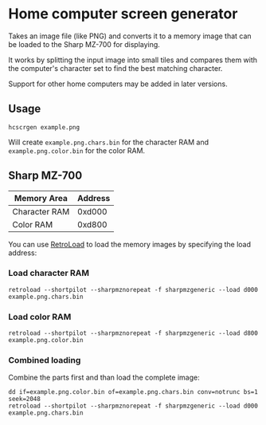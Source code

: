 # Home computer screen generator

Takes an image file (like PNG) and converts it to a memory image that can be loaded to the Sharp MZ-700 for displaying.

It works by splitting the input image into small tiles and compares them with the computer's character set to find the best matching character.

Support for other home computers may be added in later versions.

## Usage

    hcscrgen example.png

Will create `example.png.chars.bin` for the character RAM and `example.png.color.bin` for the color RAM.

## Sharp MZ-700

Memory Area   | Address
--------------|---------
Character RAM | 0xd000
Color RAM     | 0xd800

You can use [RetroLoad](https://retroload.com) to load the memory images by specifying the load address:

### Load character RAM

    retroload --shortpilot --sharpmznorepeat -f sharpmzgeneric --load d000 example.png.chars.bin

### Load color RAM

    retroload --shortpilot --sharpmznorepeat -f sharpmzgeneric --load d800 example.png.color.bin

### Combined loading

Combine the parts first and than load the complete image:

    dd if=example.png.color.bin of=example.png.chars.bin conv=notrunc bs=1 seek=2048
    retroload --shortpilot --sharpmznorepeat -f sharpmzgeneric --load d000 example.png.chars.bin
